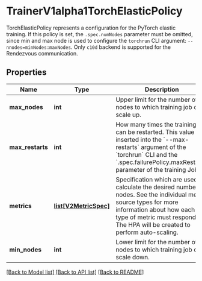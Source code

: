 # TrainerV1alpha1TorchElasticPolicy

TorchElasticPolicy represents a configuration for the PyTorch elastic training. If this policy is set, the `.spec.numNodes` parameter must be omitted, since min and max node is used to configure the `torchrun` CLI argument: `--nnodes=minNodes:maxNodes`. Only `c10d` backend is supported for the Rendezvous communication.
## Properties
Name | Type | Description | Notes
------------ | ------------- | ------------- | -------------
**max_nodes** | **int** | Upper limit for the number of nodes to which training job can scale up. | [optional] 
**max_restarts** | **int** | How many times the training job can be restarted. This value is inserted into the &#x60;--max-restarts&#x60; argument of the &#x60;torchrun&#x60; CLI and the &#x60;.spec.failurePolicy.maxRestarts&#x60; parameter of the training Job. | [optional] 
**metrics** | [**list[V2MetricSpec]**](K8sIoApiAutoscalingV2MetricSpec.md) | Specification which are used to calculate the desired number of nodes. See the individual metric source types for more information about how each type of metric must respond. The HPA will be created to perform auto-scaling. | [optional] 
**min_nodes** | **int** | Lower limit for the number of nodes to which training job can scale down. | [optional] 

[[Back to Model list]](../README.md#documentation-for-models) [[Back to API list]](../README.md#documentation-for-api-endpoints) [[Back to README]](../README.md)


